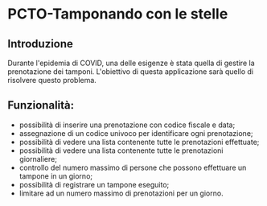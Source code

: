 # PCTO-Tamponando con le stelle

## Introduzione
Durante l'epidemia di COVID, una delle esigenze è stata quella di gestire la prenotazione dei tamponi.
L'obiettivo di questa applicazione sarà quello di risolvere questo problema.

## Funzionalità:
- possibilità di inserire una prenotazione con codice fiscale e data;
- assegnazione di un codice univoco per identificare ogni prenotazione;
- possibilità di vedere una lista contenente tutte le prenotazioni effettuate;
- possibilità di vedere una lista contenente tutte le prenotazioni giornaliere;
- controllo del numero massimo di persone che possono effettuare un tampone in un giorno;
- possibilità di registrare un tampone eseguito;
- limitare ad un numero massimo di prenotazioni per un giorno.

